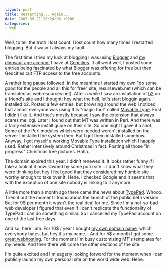 ```yaml
---
layout: post
title: Restarting... Again...
date: 2003-09-21 20:24:06 +0200
categories:
- Web
---
```

Well, to tell the truth I lost count. I lost count how many times I restarted blogging. But it wasn't always my fault.

The first time I tried my luck at blogging I was using <a href="http://www.blogger.com" title="Oldies goldies">Blogger</a> and <a href="http://www.geocities.com/rusiczkij/">my dinosaur age account</a> I have at <a href="http://www.geocities.com" title="Yuk!">Geocities</a>. It all went well, I posted some entries being fascinated by what Blogger was offering for free but then Geocities cut FTP access to the free accounts.

A rather long pause followed. In the meantime I started my own "do some good for the people and all this for free" site, resurseweb.net (which can be translated as webresources.net). After a while I saw an installation of <a href="http://cafelog.com/" title="A nice weblog tool written in PHP">b2</a> on a friend's site and I thought: hey what the hell, let's start bloggin again. I installed b2. Posted a few entries, but browsing around the web I noticed that almost everyone was using this "magic tool" called <a href="http://www.movabletype.org">Movable Type</a>. First I didn't like it. And that's mostly because I saw the extension that always scares me: cgi. Later I found out that MT was written in Perl. And there was a fairly extensive  install guide on their site. So one night I gave it a shot. Some of the Perl modules which were needed weren't installed on the server I installed the system then. But I got them installed somehow. Anyway, I got myself a working Movable Type installation which I happily used. Rather intensively around Christmas in fact. Posting all those "in progress" Christmas tree pictures. Haha.

The domain expired this year. I didn't renewed it. It looks rather funny if I take a look at it now. Owned by some porn site... I don't know what they were thinking but hey I feel good that they considered my humble site worthy enough to take over it. Hehe. I checked Google and it seems that with the exception of one site nobody is linking to it anymore.

A little more than a month ago there came the news about <a href="http://www.typepad.com" title="Great blogging service!">TypePad</a>. Whooo. Tried it out the moment I found about the launch of the public beta version. But for 9$ per month it wasn't the real deal for me. Since I'm a not-so-bad web developer I figured that even if I can't replicate the functionality of TypePad I can do something similar. So I cancelled my TypePad account on one of the last free days.

And so, here I am. For 10$ / year I bought <a href="http://www.rusiczki.net" title="Welcome :)">my own domain name</a>, which everybody hates, but hey it's my name... And for 5$ a month I got some <a href="http://www.totalchoicehosting.com/" title="Total Choice Hosting">great webhosting</a>. For the moment I'm busy customizing MT's templates for my needs. And then there will come the other sections of the site.

I'm quite excited and I'm eagerly looking forward for the moment when I can publicly launch my own personal site on the world wide web. Hehe.

